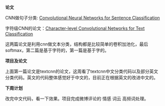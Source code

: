 **论文**

CNN做句子分类: [Convolutional Neural Networks for Sentence Classification](https://arxiv.org/abs/1408.5882)

字符级CNN的论文：[Character-level Convolutional Networks for Text Classification](https://arxiv.org/abs/1509.01626)

这两篇论文是利用cnn做文本分类，结构都是比较简单的卷积加池化，最后softmax，第二篇是基于字符的，第一篇是基于字的。

**项目及论文**

上面第一篇论文是textcnn的论文，这周看了textcnn中文分类代码以及部分英文分类代码。英文的代码整体感觉好于中文的，目前正在根据英文的改进中文的。

**下周计划**

改完中文代码，看一下效果。项目完成微博评论的 情感 词云 高频词处理。